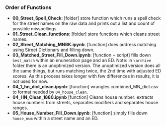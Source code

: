 ### Order of Functions 
* **00_Street_Spell_Check**: [folder] store function which runs a spell check for the street names on the raw data and prints out a list and count of possible misspellings.
* **01_Street_Clean_functions**: [folder] store functions which cleans street names.
* **02_Street_Matching_MNBK.ipynb**: [function] does address matching using Street Dictionary and filling down.
* **03_Matched_Street_Fill_Down.ipynb**: [function + script] fills down `best_match` within an enuneration page and an ED. Note: in `\archive` folder there is an unoptimized version. The unoptimized version does all the same things, but runs matching twice, the 2nd time with adjusted ED scores. As this process takes longer with few differences in results, it is not used for now.
* **04_1_hn_dict_clean.ipynb**: [function] wrangles combined_MN_dict.csv to format needed by `04_house_clean`.
* **04_HN_Clean_1880.ipynb** [function] Cleans house number: extracts house numbers from streets, separates modifiers and separates house ranges.
* **05_House_Number_Fill_Down.ipynb**: [function] simply fills down `house_num` within a street name and an ED.

